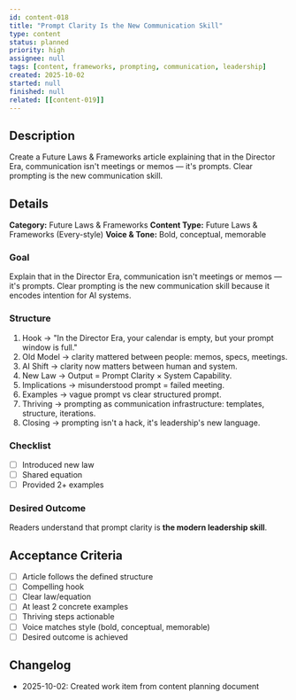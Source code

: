```yaml
---
id: content-018
title: "Prompt Clarity Is the New Communication Skill"
type: content
status: planned
priority: high
assignee: null
tags: [content, frameworks, prompting, communication, leadership]
created: 2025-10-02
started: null
finished: null
related: [[content-019]]
---
```


## Description

Create a Future Laws & Frameworks article explaining that in the Director Era, communication isn't meetings or memos — it's prompts. Clear prompting is the new communication skill.

## Details

**Category:** Future Laws & Frameworks
**Content Type:** Future Laws & Frameworks (Every-style)
**Voice & Tone:** Bold, conceptual, memorable

### Goal
Explain that in the Director Era, communication isn't meetings or memos — it's prompts. Clear prompting is the new communication skill because it encodes intention for AI systems.

### Structure
1. Hook → "In the Director Era, your calendar is empty, but your prompt window is full."
2. Old Model → clarity mattered between people: memos, specs, meetings.
3. AI Shift → clarity now matters between human and system.
4. New Law → Output = Prompt Clarity × System Capability.
5. Implications → misunderstood prompt = failed meeting.
6. Examples → vague prompt vs clear structured prompt.
7. Thriving → prompting as communication infrastructure: templates, structure, iterations.
8. Closing → prompting isn't a hack, it's leadership's new language.

### Checklist
- [ ] Introduced new law
- [ ] Shared equation
- [ ] Provided 2+ examples

### Desired Outcome
Readers understand that prompt clarity is **the modern leadership skill**.

## Acceptance Criteria

- [ ] Article follows the defined structure
- [ ] Compelling hook
- [ ] Clear law/equation
- [ ] At least 2 concrete examples
- [ ] Thriving steps actionable
- [ ] Voice matches style (bold, conceptual, memorable)
- [ ] Desired outcome is achieved

## Changelog

- 2025-10-02: Created work item from content planning document
